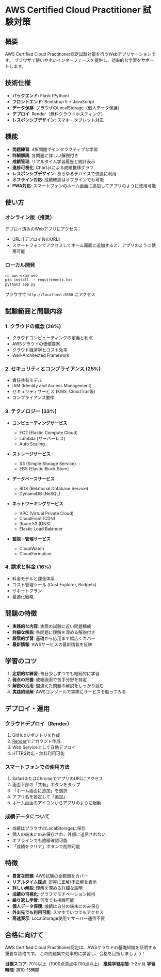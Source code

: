 # AWS Certified Cloud Practitioner 試験対策

## 概要
AWS Certified Cloud Practitioner認定試験対策を行うWebアプリケーションです。
ブラウザで使いやすいインターフェースを提供し、効率的な学習をサポートします。

## 技術仕様
- **バックエンド**: Flask (Python)
- **フロントエンド**: Bootstrap 5 + JavaScript
- **データ保存**: ブラウザのLocalStorage（個人データ保護）
- **デプロイ**: Render（無料クラウドホスティング）
- **レスポンシブデザイン**: スマホ・タブレット対応

## 機能
- **問題練習**: 4択問題でインタラクティブな学習
- **詳細解説**: 各問題に詳しい解説付き
- **成績管理**: リアルタイム学習履歴と統計表示
- **進捗可視化**: Chart.jsによる成績推移グラフ
- **レスポンシブデザイン**: あらゆるデバイスで快適に利用
- **オフライン対応**: 成績確認はオフラインでも可能
- **PWA対応**: スマートフォンのホーム画面に追加してアプリのように使用可能

## 使い方

### オンライン版（推奨）
デプロイ済みのWebアプリにアクセス：
- URL: [デプロイ後のURL]
- スマートフォンでアクセスしてホーム画面に追加すると、アプリのように使用可能

### ローカル開発
```bash
cd aws-exam-web
pip install -r requirements.txt
python3 app.py
```

ブラウザで `http://localhost:8080` にアクセス

## 試験範囲と問題内容

### 1. クラウドの概念 (26%)
- クラウドコンピューティングの定義と利点
- AWSクラウドの価値提案
- クラウド経済学とコスト効率
- Well-Architected Framework

### 2. セキュリティとコンプライアンス (25%)
- 責任共有モデル
- IAM (Identity and Access Management)
- セキュリティサービス (KMS, CloudTrail等)
- コンプライアンス要件

### 3. テクノロジー (33%)
- **コンピューティングサービス**
  - EC2 (Elastic Compute Cloud)
  - Lambda (サーバーレス)
  - Auto Scaling
  
- **ストレージサービス**
  - S3 (Simple Storage Service)
  - EBS (Elastic Block Store)
  
- **データベースサービス**
  - RDS (Relational Database Service)
  - DynamoDB (NoSQL)
  
- **ネットワーキングサービス**
  - VPC (Virtual Private Cloud)
  - CloudFront (CDN)
  - Route 53 (DNS)
  - Elastic Load Balancer

- **監視・管理サービス**
  - CloudWatch
  - CloudFormation

### 4. 請求と料金 (16%)
- 料金モデルと課金体系
- コスト管理ツール (Cost Explorer, Budgets)
- サポートプラン
- 最適化戦略

## 問題の特徴
- **実践的な内容**: 実際の試験に近い問題構成
- **詳細な解説**: 各問題に理解を深める解説付き
- **段階的学習**: 基礎から応用まで幅広くカバー
- **最新情報**: AWSサービスの最新情報を反映

## 学習のコツ
1. **定期的な練習**: 毎日少しずつでも継続的に学習
2. **弱点の把握**: 成績画面で苦手分野を特定
3. **解説の活用**: 間違えた問題の解説をしっかり読む
4. **実践的理解**: AWSコンソールで実際にサービスを触ってみる

## デプロイ・運用

### クラウドデプロイ（Render）
1. GitHubリポジトリを作成
2. [Render](https://render.com)でアカウント作成
3. Web Serviceとして自動デプロイ
4. HTTPS対応・無料利用可能

### スマートフォンでの使用方法
1. SafariまたはChromeでアプリのURLにアクセス
2. 画面下部の「共有」ボタンをタップ
3. 「ホーム画面に追加」を選択
4. アプリ名を設定して「追加」
5. ホーム画面のアイコンからアプリのように起動

### 成績データについて
- 成績はブラウザのLocalStorageに保存
- 個人の端末にのみ保存され、外部に送信されない
- オフラインでも成績確認可能
- 「成績をクリア」ボタンで削除可能

## 特徴
- **豊富な問題**: AWS試験の全範囲をカバー
- **リアルタイム採点**: 即座に正解/不正解を表示
- **詳しい解説**: 理解を深める詳細な説明
- **成績の可視化**: グラフでモチベーション維持
- **繰り返し学習**: 何度でも挑戦可能
- **個人データ保護**: 成績は自分の端末にのみ保存
- **外出先でも利用可能**: スマホでいつでもアクセス
- **高速表示**: LocalStorage使用でサーバー通信不要

## 合格に向けて
AWS Certified Cloud Practitioner認定は、AWSクラウドの基礎知識を証明する重要な資格です。
この問題集で効率的に学習し、合格を目指しましょう！

**目標スコア**: 70%以上（1000点満点中700点以上）
**推奨学習期間**: 1-2ヶ月
**学習時間**: 週10-15時間